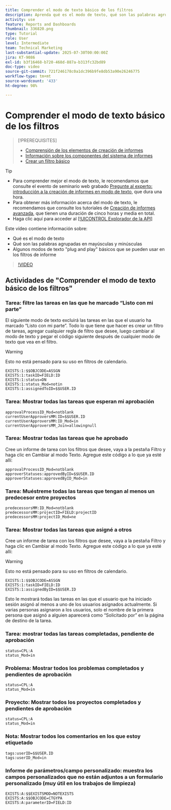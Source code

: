 ```yaml
---
title: Comprender el modo de texto básico de los filtros
description: Aprenda qué es el modo de texto, qué son las palabras agrupadas en mayúsculas y minúsculas y algún modo de texto básico de “plug and play” que puede utilizar en los filtros de informe en Workfront.
activity: use
feature: Reports and Dashboards
thumbnail: 336820.png
type: Tutorial
role: User
level: Intermediate
team: Technical Marketing
last-substantial-update: 2025-07-30T00:00:00Z
jira: KT-9086
exl-id: b3f16468-b720-468d-887a-b313fc32bd89
doc-type: video
source-git-commit: 721f246178c0a1dc396b9fe8db53a90e26246775
workflow-type: tm+mt
source-wordcount: '433'
ht-degree: 98%

---
```


# Comprender el modo de texto básico de los filtros

>[!PREREQUISITES]
>
>* [Comprensión de los elementos de creación de informes](https://experienceleague.adobe.com/docs/workfront-learn/tutorials-workfront/reporting/basic-reporting/create-a-task-report.html?lang=es)
>* [Información sobre los componentes del sistema de informes](https://experienceleague.adobe.com/docs/workfront-learn/tutorials-workfront/reporting/basic-reporting/reporting-components.html?lang=es)
>* [Crear un filtro básico](https://experienceleague.adobe.com/docs/workfront-learn/tutorials-workfront/reporting/intermediate-reporting/basic-text-mode-for-filters.html?lang=es)


>[!TIP]
>
>* Para comprender mejor el modo de texto, le recomendamos que consulte el evento de seminario web grabado [Pregunte al experto: introducción a la creación de informes en modo de texto](https://experienceleague.adobe.com/docs/workfront-events/events/reporting-and-dashboards/introduction-to-text-mode-reporting.html?lang=es), que dura una hora.
>* Para obtener más información acerca del modo de texto, le recomendamos que consulte los tutoriales de [Creación de informes avanzada](https://experienceleague.adobe.com/docs/workfront-learn/tutorials-workfront/reporting/advanced-reporting/welcome-to-advanced-reporting.html?lang=es), que tienen una duración de cinco horas y media en total.
>* Haga clic aquí para acceder al [[!UICONTROL Explorador de la API]](https://developer.adobe.com/workfront/api-explorer/)


Este vídeo contiene información sobre:

* Qué es el modo de texto
* Qué son las palabras agrupadas en mayúsculas y minúsculas
* Algunos modos de texto &quot;plug and play&quot; básicos que se pueden usar en los filtros de informe

>[!VIDEO](https://video.tv.adobe.com/v/336820/?quality=12&learn=on)

## Actividades de &quot;Comprender el modo de texto básico de los filtros&quot;


### Tarea: filtre las tareas en las que he marcado “Listo con mi parte”

El siguiente modo de texto excluirá las tareas en las que el usuario ha marcado “Listo con mi parte”. Todo lo que tiene que hacer es crear un filtro de tareas, agregar cualquier regla de filtro que desee, luego cambiar al modo de texto y pegar el código siguiente después de cualquier modo de texto que vea en el filtro.


>[!WARNING]
>
> Esto no está pensado para su uso en filtros de calendario.

```
EXISTS:1:$$OBJCODE=ASSGN  
EXISTS:1:taskID=FIELD:ID  
EXISTS:1:status=DN  
EXISTS:1:status_Mod=notin  
EXISTS:1:assignedToID=$$USER.ID 
```

### Tarea: Mostrar todas las tareas que esperan mi aprobación

```
approvalProcessID_Mod=notblank
currentUserApproversMM:ID=$$USER.ID
currentUserApproversMM:ID_Mod=in
currentUserApproversMM_Join=allowingnull
```

### Tarea: Mostrar todas las tareas que he aprobado

Cree un informe de tarea con los filtros que desee, vaya a la pestaña Filtro y haga clic en Cambiar al modo Texto. Agregue este código a lo que ya esté allí:

```
approvalProcessID_Mod=notblank
approverStatuses:approvedByID=$$USER.ID
approverStatuses:approvedByID_Mod=in
```

### Tarea: Muéstreme todas las tareas que tengan al menos un predecesor entre proyectos

```
predecessorsMM:ID_Mod=notblank
predecessorsMM:projectID=FIELD:projectID
predecessorsMM:projectID_Mod=ne
```

### Tarea: Mostrar todas las tareas que asigné a otros

Cree un informe de tarea con los filtros que desee, vaya a la pestaña Filtro y haga clic en Cambiar al modo Texto. Agregue este código a lo que ya esté allí:

>[!WARNING]
> 
> Esto no está pensado para su uso en filtros de calendario.

```
EXISTS:1:$$OBJCODE=ASSGN
EXISTS:1:taskID=FIELD:ID
EXISTS:1:assignedByID=$$USER.ID
```

Esto le mostrará todas las tareas en las que el usuario que ha iniciado sesión asignó al menos a uno de los usuarios asignados actualmente. Si varias personas asignaron a los usuarios, solo el nombre de la primera persona que asignó a alguien aparecerá como “Solicitado por” en la página de destino de la tarea.

### Tarea: mostrar todas las tareas completadas, pendiente de aprobación

```
status=CPL:A
status_Mod=in
```


### Problema: Mostrar todos los problemas completados y pendientes de aprobación

```
status=CPL:A
status_Mod=in
```


### Proyecto: Mostrar todos los proyectos completados y pendientes de aprobación

```
status=CPL:A
status_Mod=in
```


### Nota: Mostrar todos los comentarios en los que estoy etiquetado

```
tags:userID=$$USER.ID
tags:userID_Mod=in
```


### Informe de parámetros/campo personalizado: muestra los campos personalizados que no están adjuntos a un formulario personalizado (muy útil en los trabajos de limpieza)

```
EXISTS:A:$$EXISTSMOD=NOTEXISTS
EXISTS:A:$$OBJCODE=CTGYPA
EXISTS:A:parameterID=FIELD:ID
```
